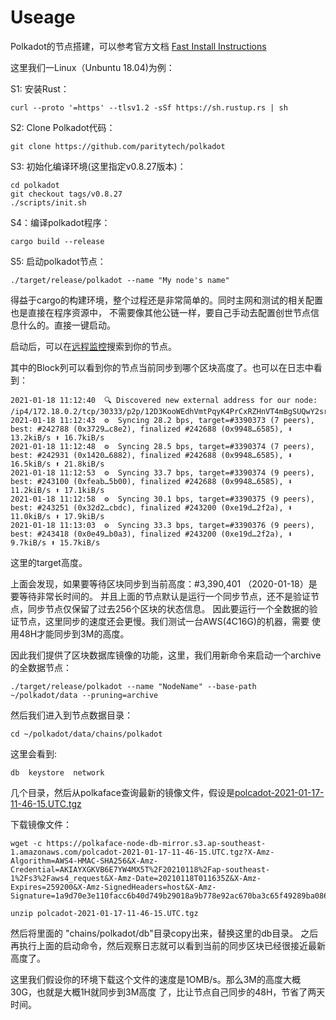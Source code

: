 # Useage
Polkadot的节点搭建，可以参考官方文档 
[Fast Install Instructions](https://wiki.polkadot.network/docs/en/maintain-sync#fast-install-instructions-linux)

这里我们一Linux（Unbuntu 18.04)为例：

S1: 安装Rust：

    curl --proto '=https' --tlsv1.2 -sSf https://sh.rustup.rs | sh

S2: Clone Polkadot代码：

    git clone https://github.com/paritytech/polkadot

S3: 初始化编译环境(这里指定v0.8.27版本)：

    cd polkadot
    git checkout tags/v0.8.27
    ./scripts/init.sh

S4：编译polkadot程序：

    cargo build --release

S5: 启动polkadot节点：

    ./target/release/polkadot --name "My node's name"

得益于cargo的构建环境，整个过程还是非常简单的。同时主网和测试的相关配置也是直接在程序资源中，
不需要像其他公链一样，要自己手动去配置创世节点信息什么的。直接一键启动。

启动后，可以在[远程监控](https://telemetry.polkadot.io/#list/Polkadot)搜索到你的节点。

其中的Block列可以看到你的节点当前同步到哪个区块高度了。也可以在日志中看到：

    2021-01-18 11:12:40  🔍 Discovered new external address for our node: /ip4/172.18.0.2/tcp/30333/p2p/12D3KooWEdhVmtPqyK4PrCxRZHnVT4mBgSUQwY2sroxfAkH7f1Db
    2021-01-18 11:12:43  ⚙️  Syncing 28.2 bps, target=#3390373 (7 peers), best: #242788 (0x3729…c8e2), finalized #242688 (0x9948…6585), ⬇ 13.2kiB/s ⬆ 16.7kiB/s
    2021-01-18 11:12:48  ⚙️  Syncing 28.5 bps, target=#3390374 (7 peers), best: #242931 (0x1420…6882), finalized #242688 (0x9948…6585), ⬇ 16.5kiB/s ⬆ 21.8kiB/s
    2021-01-18 11:12:53  ⚙️  Syncing 33.7 bps, target=#3390374 (9 peers), best: #243100 (0xfeab…5b00), finalized #242688 (0x9948…6585), ⬇ 11.2kiB/s ⬆ 17.1kiB/s
    2021-01-18 11:12:58  ⚙️  Syncing 30.1 bps, target=#3390375 (9 peers), best: #243251 (0x32d2…cbdc), finalized #243200 (0xe19d…2f2a), ⬇ 11.0kiB/s ⬆ 17.9kiB/s
    2021-01-18 11:13:03  ⚙️  Syncing 33.3 bps, target=#3390376 (9 peers), best: #243418 (0x0e49…b0a3), finalized #243200 (0xe19d…2f2a), ⬇ 9.7kiB/s ⬆ 15.7kiB/s

这里的target高度。


上面会发现，如果要等待区块同步到当前高度：#3,390,401 （2020-01-18）是要等待非常长时间的。
并且上面的节点默认是运行一个同步节点，还不是验证节点，同步节点仅保留了过去256个区块的状态信息。
因此要运行一个全数据的验证节点，这里同步的速度还会更慢。我们测试一台AWS(4C16G)的机器，需要
使用48H才能同步到3M的高度。

因此我们提供了区块数据库镜像的功能，这里，我们用新命令来启动一个archive的全数据节点：

    ./target/release/polkadot --name "NodeName" --base-path ~/polkadot/data --pruning=archive

然后我们进入到节点数据目录：

    cd ~/polkadot/data/chains/polkadot

这里会看到:

    db  keystore  network

几个目录，然后从polkaface查询最新的镜像文件，假设是[polcadot-2021-01-17-11-46-15.UTC.tgz](https://polkaface-node-db-mirror.s3.ap-southeast-1.amazonaws.com/polcadot-2021-01-17-11-46-15.UTC.tgz?X-Amz-Algorithm=AWS4-HMAC-SHA256&X-Amz-Credential=AKIAYXGKVB6E7YW4MX5T%2F20210118%2Fap-southeast-1%2Fs3%2Faws4_request&X-Amz-Date=20210118T011635Z&X-Amz-Expires=259200&X-Amz-SignedHeaders=host&X-Amz-Signature=1a9d70e3e110facc6b40d749b29018a9b778e92ac670ba3c65f49289ba086278)

下载镜像文件：

    wget -c https://polkaface-node-db-mirror.s3.ap-southeast-1.amazonaws.com/polcadot-2021-01-17-11-46-15.UTC.tgz?X-Amz-Algorithm=AWS4-HMAC-SHA256&X-Amz-Credential=AKIAYXGKVB6E7YW4MX5T%2F20210118%2Fap-southeast-1%2Fs3%2Faws4_request&X-Amz-Date=20210118T011635Z&X-Amz-Expires=259200&X-Amz-SignedHeaders=host&X-Amz-Signature=1a9d70e3e110facc6b40d749b29018a9b778e92ac670ba3c65f49289ba086278

    unzip polcadot-2021-01-17-11-46-15.UTC.tgz

然后将里面的 "chains/polkadot/db"目录copy出来，替换这里的db目录。
之后再执行上面的启动命令，然后观察日志就可以看到当前的同步区块已经很接近最新高度了。

这里我们假设你的环境下载这个文件的速度是1OMB/s。那么3M的高度大概30G，也就是大概1H就同步到3M高度
了，比让节点自己同步的48H，节省了两天时间。
